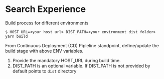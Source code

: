 # Search Experience

Build process for different environments

```
$ HOST_URL=<your host url> DIST_PATH=<your environment dist folder> yarn build
```

From Continuous Deployment (CD) Pipleline standpoint, define/update the build stage with above ENV variables.
1. Provide the mandatory HOST_URL during build time. 
2. DIST_PATH is an optional variable. If DIST_PATH is not provided by default points to `dist` directory
